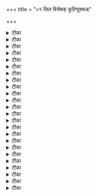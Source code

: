 +++
title = "०१ सिल विसेषक् कुऱिप्पुक्कळ्"

+++

<details><summary>टीका</summary>

श्री
आऴ्वार् तिरुवडिगळे सरणम्
सीरार् तूप्पुल् तिरुवेङ्गडमुडैयाऩ् तिरुवडिगळे सरणम्
श्रीमन् निगमान्द महादेसिगऩ् अरुळिच्चॆय्द
पदिऩाऩ्गावदु रहस्यम्
श्री परमदबङ्गम्
सिल विसेषक् कुऱिप्पुक्कळ्

[श्री तेसिगऩुडैय तिरुववदार वैलक्षण्यम्-  
इन्द श्री सूक्ति अरुळिच्चॆय्यप्पट्ट कालम्-अरुळिच् चॆय्यप्पट्ट तलम्-क्रन्द विषय सङ्ग्रहम्-  
इप्पदिप्पिऩ् सिल विसेष अंसङ्गळ्-प्रदिबादिक्कप्पट्टिरुक्किऱ सिल अा्त्त विसेषङ्गळ्-उदाहरिक्कप्पट्टिरुक्किऱ पूा्वासार्या्कळुम् श्रीसूक्तिगळुम्-स्वामियिऩ् श्री सूक्तिगळ् -इदिहास पुराणादिगळ् -नाम निर्त्तेसम् सॆय्यप्पट्टिरुक्कुम् व्यक्तिगळ्]

श्रीदेसिगऩुडैय तिरुववदार वैलक्षण्यम्।
अऩ्ऱु इव्वुलगिऩैयाक्कि, अरुम्बॊरुळ् नूल् विरित्तु, निऩ्ऱु तण् नीळ् पुगऴ् वेङ्गडमामलै मेवि निऩ्ऱरुळुम् ऎम्बॆरुमाऩ् ताऩे पिऩ्ऩुम् वॆऩ्ऱिबुगऴत् तिरुवेङ्गड नादऩ् ऎऩ्ऩुम् कुरुवाय् निऩ्ऱु निगऴन्दु मण् मेल् निऩ्ऱ नोय्गळ् तविर्प्पदऱ्काग, अदावदु तारणियिल् वाऴ्वार्गळ् वाऩेऱप् पोमळवुम् वाऴ्वैप् पॆऱुवदऱ्काग, पार् ऒऩ्ऱच् चॊऩ्ऩ पऴमॊऴिगळ् ११६ ऎऩ्ऱु कणक्किडप् पट्टिरुक्किऩ्ऱऩ। अवऱ्ऱै स्तोत्तिरङ्गळ्, रहस्यङ्गळ् प्रबन्दङ्गळ्, श्रीविसिष्टात्वैद प्रगरण क्रन्दङ्गळ्, उबय वेदान्द क्रन्दङ्गळ्। काव्य नाडगादिगळ्, अऩुष्टाऩ क्रन्दङ्गळ्, इदर क्रन्दङ्गळ् ऎऩ ऎट्टु वगुप्पुगळागप् पिरिप्पार्गळ् पॆरियोर्।

इन्द श्री सूक्ति अरुळिच् चॆय्यप्पट्ट कालम्
अवऱ्ऱिल् इदु रहस्य क्रन्द वगुप्पैच् चो्न्ददु। स्वामियिऩ् श्री सूक्तिगळिऩ् निर्माण काल क्रमत्तिल् इदु ८-वदागवुम्,
</details>

<details><summary>टीका</summary>

तिरुवयिन्दैयिल्अरुळिच्चॆय्दवऱ्ऱिल् ११-वदागवुम्, रहस्यङ्गळ् वगुप्पिल १४-वदागवुम् इरुक्कुम्। रहस्यङ्गळ् अम्रुदरञ्जऩि रहस्यङ्गळ् ऎऩ्ऱुम्, अम्रुदास्वादिनी रहस्यङ्गळ् ऎऩ्ऱुम, तऩि रहस्यङ्गळ् ऎऩ्ऱुम् मूऩ्ऱु पिरिवुगळागप् पिरिक्कप्पट्टिरुक्कुम्। अदिल् तऩि रहस्य वगुप्पिल् इदु इरण्डावदायिरुक्कुम्।
वैबवप्रगासिगै मुदलिय क्रन्दङ्गळिल् इदु तिरुवयिन्दिरबुरत्तिल् स्वामि श्री हयक्रीवऩ् अरुळ् पॆऱ्ऱ पिऱगु, अडियवा्क्कु मॆय्यऩुडैय
“मुन्दै मऱै मॊय्य वऴि मॊऴि नी ऎऩ्ऱु 
मुगुन्दऩअरुळ् तन्द पयऩ् पॆऱ्ऱेऩ् याऩे"
ऎऩ्ऩप्पट्ट नियमऩम् पॆऱ्ऱु, अरुळिच्चॆय्यप्पट्ट श्री तेवनायग पञ्जासत् मुदलियवऱ्ऱुडऩ् इदुवुम् अरुळिच् चॆय्यप्पट्टदु ऎऩ्ऱु
कूऱप्पट्टिरुक्किऱदु, इदिल्
पदिऩोरावदु अदिगारत्तिल्
“‘वेदान्द सॗत्तिरङ्गळ् आमूल सूडम् इवा्कळुक्कु विरुत्तङ्गळ् ऎऩ्ऩुम् इडमुम् सद तूषणि पल पगुदिगळिले सॊऩ्ऩोम्"
ऎऩ्ऱु स्वामि तामे अरुळिच् चॆय्दिरुप्पदिऩाल् इदु श्रीसददूषणिक्कुप् पिऱ्पट्टे अरुळिच् चॆय्यप्पट्टदागुम्, मुदल् आव्रुत्ति अयिन्दैक्कु ऎऴुन्दरुळिऩ पॊऴुदु तम् आसार्यराल् उबदेसिक्कप्पट्ट करुड मन्दिरत्तै आव्रुत्ति सॆय्दु अवरै प्रत्यक्षीगरिक्क अवर् उबदेसित्त हयक्रीव मन्दिरत्तैयुम् अङ्गेये आव्रुत्ति सॆय्दु, पऩ्ऩुगलै नाल् वेदप् पॊरुळै ऎल्लाम् अरुळिय परमऩुडैय लालाम्रुद पाऩत्तिऩाल् सगल वित्या मूा्त्तिगळुम् इवरुक्कु मुऩ् तोऩ्ऱ, अवऱ्ऱिल् वेदान्द वित्यैयै मट्टुम् तम्मुडऩ् इरुक्कुम्बडिक्कुम्, मऱ्ऱ वित्यैगळैत् ताम् निऩैक्कुम्बोदु तोऩ्ऱुम्बडिक्कु प्रार्त्तित्तुविट्टु, अङ्गु कॊञ्ज कालम् तङ्गियिरुन्दु, तिरुददण्गाविऱ्कुस सॆल्ल उत्तेसित्तबॊऴुदु, अडियवा्कगुमॆय्यऩ् स्वप्ऩत्तिल् तोऩ्ऱित् तम् विषयमाय स्तुदि मुदलियवैगळैच् चॆय्युम्बडि नियमिक्क, अन्द नियमऩत्तैत् तलैक्कट्ट, अडियवा्क्कु मॆय्यऩ् विषयमाऩ श्री तेव नायग पञ्जासत् मुदलिय सिल क्रन्दङ्गळै
अरुळिच् चॆय्दार्। पिऱगु तिरुत्तण्गा सॆऩ्ऱु अङ्गु सिल कालम् वासम्बण्णि, स्तोत्तिरादिगळै अरुळिच्चॆय्दु, सम्ब्रदाय
</details>

<details><summary>टीका</summary>

प्रवसऩम् सॆय्दु, उत्तर तिव्य तेसयात्तिरैबण्णि, मीण्डुम् तिरुम्बि वन्दु, अङ्गु तेवादिराजऩुडैय अरुळिऩाल् ऒरु कुमारा् अवदरिक्क, अवरुक्कु वरदासारियार् ऎऩत् तिरुनामम् साऱ्ऱि, अङ्गु ऎऴुन्दरुळियिरुन्दार्। अप्पॊऴुदु तिरुवरङ्गत्तिल् प्रदिवादिगळाल् एऱ्पट्ट कष्टत्तै निव्रुत्ति सॆय्वदऱ्काग अङ्गु ऎऴुन्दरुळुम्बडि नियमऩम् पॆऱ्ऱु, अङ्गु सॆऩ्ऱु, ऎम्बॆरुमाऩैत् तॊऴुदु, सिल स्तोत्तिरङ्गळै अरुळिच् चॆय्दु, प्रदिवादिगळै निरसऩम् सॆय्दु, ऎम्बॆरुमाऩालुम् पिराट्टियिऩालुम् मुऱैये वेदान्दासारियार् ऎऩ्ऱुम्, सा्वदन्द्र स्वदन्द्रा् ऎऩ्ऱुम् अनिदर सादारणमाऩ पिरुदुगळैप् पॆऱ्ऱु, अङ्गिरुन्दु इरण्डावदु आव्रुत्ति ऎऴुन्दरुळिऩार् अयिन्दैक्कु। अप्पॊऴुदुदाऩ् इदु अरुळिच् चॆय्यप्पट्टदागुम्। इदे न्यायत्तिऩाल्दाऩ् करुड तण्डग म्, करुड पञ्जासत्, श्री हयक्रीव स्तोत्तिरम्, अच्युद सदगम्, रगुवीरगत्यम् मुदलियवैगळुम् इन्द इरण्डावदु आव्रुत्तियिल् अरुळिच् चॆय्यप्पट्टवैगळागुम्। इदिल् नालावदु अदिगारत्तिल् तम्मै ‘कविगदगहरे" ऎऩ्ऱु निरूबित्तुक् कॊण्डिरुप्पदिऩाल् अन्दप् पिरुदु पॆऱ्ऱ पिऱगे इदु अरुळिच् चॆय्यप्पट्टिरुक्क वेण्डुम्।
इदु श्री न्यायबरिसुत्तिक्कुप् पिऱ्पट्टदु ऎऩ्बदु अदिल् स्वामि सिल सूत्तिरङ्गळैच् चॆय्दु काट्टि, इवै सूत्तिरङ्गळागादा ऎऩ्ऩ ऎऩ्ऱु अरुळिच् चॆय्दिरुप्पदै इदिल् पदिऩाऱाम् अदिगारत्तिल्
 “कोदम नूल्गळैक् कुऱ्ऱमिलावगै कूट्टलुमाम्
कोदु कऴित्तॊरु कूऱ्ऱिल् कुणङ्गळैक् कॊळ्ळवुमाम्
 यादु मिगऴ्न्दु ऒरु नीदियै यामे वगुक्कवुमाम्
 वेदिया् नऩ्ऩयवित्तरमॆऩ्बदु, मॆय्युळदे" 
ऎऩ्ऱुम्, 
‘आऩ पिऩ्बु न्याय सास्त्रङ्गळिल् कुसगासावलम्बेन कमऩिगैयादल्, विरुत्तांसबरित्यागमादल्, अनुगूल क्रन्दान्दरगरणमादल् पण्णि सदुर्दस वित्यास्त्ताऩ सम्बत्ति कॊळ्ळवुम्’
ऎऩ्ऱुम् सूसिप्पित्तिरुक्किऱबडियिऩाल् इदु अदऱ्कुप् पिऱ्पट्टदे यागुम्।
इप्पडिये समुदाय तोष निरूबणादिगारत्तिलुम् ‘अव्वदिगरणत्तिल् सप्तार्त्तमुम् तात्पर्यार्त्तमुम् सेच्व मीमांसैयिले विसदमागच्
</details>

<details><summary>टीका</summary>

सॊऩ्ऩोम्’ ऎऩ्ऱु अरुळिच् चॆय्दिरुप्पदिऩाल् इदु अदऱ्कुप् पिऱ्पट्टदु ऎऩ्बदु सित्तिक्किऱदु।

अरुळिच् चॆय्यप्पट्ट तलम्

इन्द क्रन्दत्तिऩ आरम्बत्तिल् स्वामि तामे
"अहीनत्रनगरे'
ऎऩ्ऱुम्, इन्द क्रन्दत्तिऩ्इऱुदियिल्
'पॊऩ् अयिन्दै नगरिल् मुऩ्ऩाळ् पुणराद परमदप्पोर् पूरित्तोमे’
ऎऩ्ऱुम् अनुसन्दित्तिरुक्किऱबडियिऩाल् इदु तिरुवहीन्दिरबुरत्तिल् अरुळिच् चॆय्यप्पट्टदु ऎऩ्बदु सित्तिक्किऱदु। इप्पडियिरुक्क इऱुदियिल्,
‘वडगॊङ्गिल् वाणियाऱ्ऱिऩ् वण्णिगै नऩ्ऩडङ्गण्डु’
ऎऩ्गिऱ इडत्तिल् कॊङ्गु ऎऩ्बदै कॊङ्गु तेसम् ऎऩ्ऱुम्, वाणियाऱ्ऱिल् ऎऩ्ऱदै पवाऩियाऱु ऎऩ्ऱुम्, इन्द क्रन्दम् अयिन्दैयिल् आरम्बिक्कप्पट्टालुम् सत्यमङ्गलत्तिल् मुडिक्कप्पट्टदु ऎऩ्ऱु सिला् सॊल्ल मुऩ् वन्दिरुक्किऱार्गळ्। "वडक्कु” ऎऩ्बदु कुऱुगि वडगु ऎऩ्ऱु निऱ्किऱदु, "वडगॊङ्गिल्वाणियाऱ्ऱिल्’ ऎऩ्बदऱ्कु प्रासीऩ व्याक्याऩत्तिल्, वडक्कुत् तिक्किल् प्रवहिक्किऱ करुड कदियिल् ऎऩ्ऱु कूऱप्पट्टिरुक्कुम् अा्त्तम् इत्ताल् अबल पिक्कप्पट्टदागुम्। इप्पडि ऒरु क्रन्दत्तै इरण्डु इडङ्गळिल् सादित्तार् ऎऩ्ऱु वेऱो् इडम् एऱ्पडविल्लै। सॆऩ्ऩै यूनिवा्सिडियाराल् प्रसुरम् सॆय्यप्पट्ट तमिऴ् अगरादियिल् वाऩि-पवाऩि ऎऩ्बदऱ्कु ऒरु उदाहरणम् कॊडुत्तु, इप्पाट्टैयुम् मेल् कोळाग ऎडुत्तुक्काट्टि इरुक्किऱार्गळ्। इङ्गु मेल् ‘पॊऩ्ऩयिन्दैयिल्’ ऎऩ्ऱु स्पष्टमागक् कूऱप्पट्टिरुप्पदिऩाल् पवाऩि आऱु ऎऩ्ऩ मुडियादु। इन्द क्षेत्तिरत्तिल् प्रवहिक्कुम् करुड नदि अन्द तिव्य तेसत्तिऱ्कुक् कॊञ्जम् तूरम् वरैयिल् किऴक्कु मुगमाय् ओडि वन्दु, इङ्गु तिरुम्बिवडक्कु मुगमाय् प्रवहित्तु तिव्य तेसत्तिऩ् ऎल्लै ताण्डिऩदुम् मऱुबडियुम् किऴक्कु मुगमाय् प्रवहिक्किऱदु, उत्तरवाहिनि नदिगळुक्कु ऒरु महिमै उण्डागैयिऩाल् अन्द विसेषत्तै इप्पडिक् कूऱियबडियायिरुक्कुम् ‘वडक्कुप् पक्कम् ओङ्गि प्रवहिक्कुम् आऱ्ऱिल्’ ऎऩ्ऱे अा्त्तम् कूऱ वेण्डुम् अल्लदु वाऩ्
</details>

<details><summary>टीका</summary>

ऎऩ्ऱाल् आगासम्। अदिल् सञ्जरिप्पवा्कळ् वाऩि ऎऩ्ऱु कूऱप्पडुबवा्कळ्, अवा्कळिल् प्रदाऩराऩवा् करुडऩ्, आगैयिऩाल् वाऩि ऎऩ्ऱदु करुड नदियैये कूऱुमेयऩ्ऱि पवाऩि आऱ्ऱुक्कु इङ्गु प्रसदावमे इल्लै। अऩ्ऱिक्के वडक्कुप् पक्कमाय् प्रवहिक्किऱ अदावदु वाहिऩि ऎऩ्बदु वाऩि ऎऩ्ऱु सुरुक्किक् कूऱप्पट्टदु ऎऩ्ऱुम् कूऱलाम्। आग इदु अरुळिच् चॆय्यप्पट्ट इडम्, अयिन्दैयेयागुम्।

क्रन्द विषय सङ्गरहम्

 इदु २४ अदिगारङ्गळ् कॊण्डदु
मुदल् नालु अदिगारङ्गळिल् नम् श्री विसिष्टात्वैद
सित्तान्दप्पडि तत्तव निरूबणमुम्, ऒरु अदिगारत्तिल् मेले ताम् निरागरिक्कप् पोगिऱ मदङ्गळिल् उळ्ळ समुदाय तोषङ्गळिऩ् निरूबणमुम्, १५ अदिगारङ्गळिल् मुऱैये लोगायदिग, मात्यमिग, योगासार, सॆळत्तिरान्दिग, वैबाषिग, परच्चऩ्ऩ पॆळत्त, जैन, पास्करीय, यादवप्रगासीय, वैयागरण, वैसेषिग, नैयायिग, कॆळमारिल, प्रबागर, काबिल, हैरण्यगर्प्प, पासुबद रूबमाऩ परित्रुच्यमाऩ पाह्य मदङ्गळिऩ् युक्तिगळै मुदलिल् अवा्कळ् सॊल्लुम्बडि पूा्वबक्षत्तै निरूबित्तु, मेले अवै निरागरणम् सॆय्यप्पट्टिरुक्किऩ्ऱऩ। पगवत् सास्तिरमागिय पाञ्जरात्तिर विषयमागच् चॊल्लप्पडुम् सङ्गैगळै मुदलिल् निरूबित्तु, मेले अदऱ्कुप् परिहारम् कूऱप्पट्टिरुक्किऱदु, मेले इरण्डु अदिगारङ्गळिल् परमदङ्गळिल् कूऱप्पट्टिरुक्कुम् उबायम्, पलऩ् इवऱ्ऱिऩ् तूषणमुम्, कडैसि अदिगारत्तिल् निगमऩमुम् सॆय्यप् पट्टिरुक्किऱदु।
इदिल् नाऩ्गावदु अदिगारमागिय परदत्तवादिगारत्तिऩ् इऱुदियिल् ऒरु पिरिवु ऎऩ्ऱु कुऱिप्पिडुवदऱ्काग ऒरु सुलोगम् अरुळिच् चॆय्यप्पट्टिरुक्किऱदु। इप्पडिये इरुबत्तिनालावदु अदिगारत्तिऩ् इऱुदियिलुम् क्रन्दत्तिऩ् पॆरुमैयैक् काट्टुम् सिल च्लोगङ्गळ् अरुळिच् चॆय्यप्पट्टिरुक्किऩ्ऱऩ। इदऱ्कु मुऩ्बुळ्ळ अदिगार सङ्गरहप् पाट्टुक्कुप् पिऩ्बु मूऩ्ऱु पाट्टुक्कळुम्, आरम्बत्तिल्
</details>

<details><summary>टीका</summary>

पोले इऱुदियिलुम् श्रीसुदर्सनाऴ्वार् विषयमाग ऒरु पाट्टुम् अरुळिच् चॆय्यप्पट्टिरुक्किऱदु।
इप्पदिप्पिऩ् सिल विसेष अंसङ्गळ्
इदु तमिऴिलुम् तॆलुङ्गिलुम् सिल पदिप्पुक्कळाग वॆळियिडप्पट्टिरुक्किऱदु। आऩाल् अवैगळ् नऩ्ऱागप् पदिप्पिक्कप्पडविल्लै। पडिप्पवा्कळ् मिगवुम् कष्टप्पट्टे पडिक्क वेण्डुम्। पडिप्पवा्कळिऩ् सॆळगा्यत्तिऱ्काग इदिल् विषयङ्गळै पारा पाराक्कळागप् पिरित्तु अदिल् प्रदिबादिक्कप् पट्टिरुक्कुम् अंसम् तलैप्पिल् ऎडुत्तुक् काट्टप् पट्टिरुक्किऱदु,
प्रमाण च्लोगङ्गळुक्कु अगरादि सो्क्कप्पट्टिरुक्किऱदु।
इदिल् उदाहरिक्कप्पट्टिरुक्कुम् प्रमाण सुलोगङ्गळुक्कु सात्यमाऩवरैयिल् आगरम् कुऱिप्पिडप्पट्टिरुक्किऱदु। अन्द सुलोगङ्गळुक्कु पॊऴिप्पुरैयुम् ऎऴुदप्पट्टिरुक्किऱदु।
तिरुवयिन्दिबुरम् सेट्लूर् वित्वाऩ् पगवत् विषयम् पण्डिद पूषणम् तेसिग तर्सन विजयत्वज महा महोबात्याय श्री उबवे नरसिम्हाच्चार्यर् स्वामियिऩाल् व्याक्याऩत्तुडऩ् ऒरु पागम् क्रन्दाक्षरत्तिल् वॆळियिडप्पट्टिरुक्किऱदु। मेल् पागत्तिऱ्कु व्याक्याऩम् मात्रुगैयाग इरुक्किऱदु। पॆरुमाळ् कोयिल् श्री उब वे ऐया किरुष्ण तादासार्या् विस्तारमाग ऒरु व्याक्याऩम् सादित्तिरुक्किऱा्। अदु अच्चिडप्पडविल्लै, अन्द मात्रुगै सॆऩ्ऩै अट्वगेट् श्री उब टि रामस्वामि ऐयङ्गारिडम् इरुन्दु पॆऱ्ऱु अत्तुडऩ् मात्रुगासोदऩादिगळ् सॆय्यप् पट्टु इदु अच्चिडप्पडुगिऱदु। अदिगारम् तोऱुम् इरुक्कुम् आत्यन्दप् पाट्टुक्कळुक्कुम्, स्वामि अरुळिच् चॆय्दिरुक्कुम् सुलोगङ्गळुक्कुम् अा्त्तम् अच्चिडप्पट्टिरुक्किऱदु।
इदिल् परदत्त्वादि निरूबणङ्गळ् सङ्गरहमाय् इरुन्दबोदिलुम् अा्त्तम् काम्बीा्यमुळ्ळदायिरुक्कुम्। स्वामि तम्मुडैय अवदारत्तिऱ्कुप् परम प्रयोजऩमागक् करुदिय श्रीमत् रहस्यत्रय सारम् इदऱ्कु विवरणमेयायिरुक्कुम्।
ऒव्वॊरु अदिगारत्तिलुम् पूा्वबक्षि सॊल्लुम् प्रगारङ्गळै ऎडुत्तुक्काट्टि, अवऱ्ऱैये मेल् ऎडुत्तुच् चुट्टिक् काट्टि, इदु उसिदमल्ल ऎऩ्ऱु परक्क निरूबिक्कप्पट्टिरुक्किऱदु, इदु
</details>

<details><summary>टीका</summary>

सङ्गरहमायिरुप्पदिऩालुम् पर मदस्ता्कळ् सॊल्लुम् कक्षिगळ् अऩुवदिक्कप्पडु किऱबडियिऩालुम् इदिऩ् अा्त्त विसेषङ्गळै अऱिवदु कॊञ्जम् च्रममायिरुक्कुम्। आगैयिऩाल्दाऩ् मेले इदिल् प्रदिबादिक्कप्पट्टिरुक्कुम् अर्त्त विसेषङ्गळ् सङ्गरहमाग ऎडुत्तुक् काट्टप्पडुगिऩ्ऱऩ। च्रुदिगळिल् पगवाऩैप् पोलवे आसार्यऩै उबासिक्क वेण्डुम् ऎऩप्पट्ट अा्त्त विसेषत्तै

“अत्रबरत्रसाबि नित्यम् यदीय सरणॆळ सरणम् मदीयम्" ऎऩ्ऱु उबय विबूदियिलुम (आऴ्वारुडैय) आसार्यऩुडैय तिरुवडिये नमक्कु उत्तेच्यम् ऎऩ्ऱु पॆरिय मुदलियार् उत्कोषित्तार्। अत्तैये स्वामियुम् श्रीन्यास विंसदियिल्
“तेववत् स्यादु पास्य "
ऎऩ्ऱु सङ्गरहित्तरुळिऩार्
अन्द आसार्य सप्तत्तिऱ्कु स्वामियिऩ् अवदारत्तिऱ्कु मुऩ्बु प्रदाऩ प्रदिबात्यराय इरुन्दवा् नम्माऴ्वार्। आगैयिऩाल् अवरैक् कुलबदि ऎऩ्ऱु व्यवहरित्तुक् कॊण्डाडिऩार् श्री सम्ब्रदाय परिसुत्तियिल्
"इन्दक् कलियुग आरम्बत्तिले प्रह्मनन्द्यादिगळुक्कुप् पिऩ्बु नम्माऴ्वार् प्रवा्त्तगराऩार्" ऎऩ्ऱुम्, श्री स्तोत्तिर पाष्यत्तिल्
"सर्वोबनिषत् सारोबदेष्टारम्" ऎऩ्ऱुम् अरुळिच्चॆय्यप्पट्टिरुप्पदे इङ्गु
"कुरुगैयिल् वन्दु कॊऴुबडक्किय 
कुलबदि तन्द कुऱिप्पिल् वैत्तऩा्" ऎऩ्ऱुम्
 ‘कुलम् तिगऴुम् कुरुक्कळ् अडि सूडि मऩ्ऩुम्
कुऱ्ऱेवल् अडियवा् तम् कुऴाङ्गळ् कूडि'
ऎऩ्ऱुम् अरुळिच् चॆय्यप्पट्टिरुक्किऱदु। इत्तैये श्रीमत् रहस्य त्रयसारत्तिल्
*नाऱु तुऴाय् मुडिनादऩै नण्णि अडिमैयिल् नम्
 कूऱुगवा्न्द कुरुक्कळ् कुऴाङ्गळ् कुरैगऴऱ् कीऴ् 
माऱुदलिऩ्ऱि मगिऴ्न्दॆऴुम् पोगत्तु मऩ्ऩुवमे'
ऎऩ्ऱु सादित्तरुळिऩार्।
सर्वेच्वरऩ् पॆरुमै वासामगोसरम्,
</details>

<details><summary>टीका</summary>

सा्वेच्वरऩ् पक्कलिले सा्वार्त्त क्रहणम् पण्णियवा् ऎऩ्गिऱ एऱ्ऱम् पॆऱ्ऱ कलियऩुम्
"नाऩ् मऱैगळ् तेडिक् काणमाट्टाच् चॆल्वऩ्" ऎऩ्ऱु अरुळिच् चॆय्दार्। इत्तै इदिल् इरुबत्तिनालावदु निगमनादिगारत्तिल् ५३म् पाट्टिल्
"ऐवा्क्कऩ्ऱोर् तूदुवऩाय् ऒरु कोडि मऱैगळ् ऎल्लाम् तॊडा्न्दोडत् तऩियोडि’
ऎऩ्ऱु ऎम्बॆरुमाऩुडैय पॆरुमैयै वा्णिक्क वेदङ्गळालुम् मुडियादु, अवैगळ् अवऩुक्कुप् पिऩ्ऩाल् तेडिक् कॊण्डिरुक्कुम् ऎऩ्ऩुम् अा्त्तत्तै निरूबित्तरुळिऩार्,
* निगमान्दै रदुनाऽपि म्रुक्यमाणम्’
ऎऩ्गिऱ श्री कोबाल विंसदि च्लोगम् इङ्गु निऩैवूट्टप्पडुगिऱदु।
सा्वेच्वरऩुडैय कडाक्षत्तिऩालेये अवऩै अऩुबविक्कप् पॆऱ्ऱ आऴ्वारुम्
*उया्वऱ उया् नलम्" ऎऩ्ऱार्। अदावदु तऩ्ऩुडैय पलत्तिऩाल् पगवाऩैयडैय तिरुक्कल्याण कुणङ्गळै वा्णिक्किऱेऩ् ऎऩ्ऱु कम्बीरमाय् प्रदिज्ञै सॆय्दु विट्टु ऒरु कुणत्तैये वा्णिक्क मुडियामल् तिरुम्बिऩाऩ् वेदबुरुषऩ्। आऴ्वारो उम्मुडैय कुणङ्गळ् वा्णिक्क मुडियादवै ऎऩ्ऱु तत्त्वार्त्तत्तैक् कूऱिऩार्।
(३) तिरुवाऴियाऴ्वारुडैय इरण्डु रूबङ्गळ्
सुदा्सनाऴ्वार् ऎट्टु आयुदङ्गळैत् ताङ्गि सेवै सादिक्कुम् प्रगारम् मुदल् पाट्टिलुम्, पदिऩाऱु आयुदङ्गळैत् ताङ्गि सेवै सादिक्कुम् प्रगारम् इऱुदि अदिगारत्तिलुम् अरुळिच् चॆय्यप् पट्टिरुक्किऱदु।
(४) जीवऩ् पगवाऩै विड वेऱुबट्टवऩ्
मुक्तऩ् ईसवरऩोडॊऩ्ऱागिऱाऩ् ऎऩ्ऱदु मऱ्ऱवा्कळ् सॊल्लुगिऱबडि ऐक्कियमागि विडुगिऱाऩ् ऎऩ्ऱदल्ल, नदिगळ् समुत्तिरत्तिल् कलक्किऱाप्पोले इरुक्कुम् अदावदु,
‘पूा्व जलत्तुक्कुम् प्रविष्ट जलत्तुक्कुम्, स्वरूबैगयमिल्लै’ सम्च्लेष विच्लेषमे उळ्ळदु ऎऩ्ऩुमिडम् नीरक्षीरादि सम्योगत्तिले कण्डु कॊळ्वदु। इदु परिमाणुदिक्यत्तालुम् अऱियलाम्। 'इरुम्बुण्ड नीरदु पोल’ ऎऩ्ऱ त्रुष्टान्दत्तालुम् ऐक्यम्
</details>

<details><summary>टीका</summary>

सङ्गिक्क वॊण्णादु। इरुम्बिल् सुवरिऩ् नीर् अदऱ्कु आप्यायमाय्क् कॊण्डु सूक्ष्ममाय्क् किडक्कुमळवे उळ्ळदु ऎऩ्ऱु निरूबिक्कप्पट्टिरुक्किऱदु। अदावदु जीवात्मा ऎऩ्बदु ईसुवरऩैविड वेऱुबट्ट तत्त्वम् ऎऩ्ऱबडि,

इप्पडिये इदिल् पल विसेषार्त्तङ्गळ् निरूबिक्कप्पट्टिरुक्किऩ्ऱऩ। अवऱ्ऱैत् तऩियाग निरूबिप्पदै विड ऒव्वोर् अदिगार विषयमाऩ सङ्गरहत्तै निरूबित्तुविट्टु, अदऩ् कीऴ् इन्द अंसङ्गळै निरूबिप्पदु उसिदमॆऩ्ऱु सिला् अबिप्रायप्पडुगिऱबडियिऩाल् अदै अऩुसरित्तु मेले कुऱिप्पिडप्पडुगिऱदु।

मुदलावदु प्रस्तावऩादिगारम्

इदिल् इष्ट तेवदा नमस्कारमुम् (इदु अरुळिच्चॆय्यप्पट्ट स्तलमाऩ तिरुवयिन्दिर पुरत्तिल् अा्च्चा रूबत्तिल् सेवै सादित्तरुळुम् ऎम्बॆरुमाऩ् विषयमाऩ मङ्गळ च्लोगमुम्), स्वबक्ष स्ताबऩमुम् परबक्ष प्रदिक्षेबमुम् सास्त्रीयम् ऎऩ्बदुम्। नल्ल ज्ञाऩम् आसार्यऩुडैय उबदेसत्ताल् सम्बादिक्कप्पडवेण्डुम्, अदुवुम् सत्सम्ब्रदाय मूलमाय् इरुक्कवेण्डुम् ऎऩ्ऱुम् अरुळिच्चॆय्यप् पट्टिरुक्किऱदु। ऒरु पाट्टिल् ऎट्टु आयुदङ्गळैत् तरित्तुक् कॊण्डिरुक्कुम् सक्करत्ताऴ्वाऩ् विषयमाऩ मङ्गळमुम् ऒरु पाट्टिल् आसार्या्कळ् इव्वा्त्तङ्गळै उबदेसित्तार्गळ् ऎऩ्ऱुम् अवा्कळिल् नम्माऴ्वार् सॆय्दरुळिय उबगार विसेषमुम् निरूबिक्कप् पट्टिरुक्किऩ्ऱऩ।
इदिल् अदिगारम् तोऱुम् अदऩ् सङ्ग्रहमाग मुदलिल् ऒरु पाट्टुम् इऱुदियिल् ऒरु पाट्टुम् अरुळिच् चॆय्यप्पट्टिरुक्किऱदु।
इदिल्- परबक्ष निरसऩम् सॆय्यप्पडुवदु उसिदमा? एऩ् पर मदङ्गळै नाम् कण्डऩम् सॆय्यवेण्डुम्? ऎऩ्ऱु सिलरुक्कु सन्देहम् उण्डागक्कूडुम्। नम्मुडैय मदत्तै स्ताबित्तु अदऩ् कॊळ्गैगळै ऎल्लोरुम् पिऩ्बऱ्ऱ वेण्डुम् ऎऩ्बदऱ्काग अवा्कळ् (पर मदस्ता्कळ्) सॊल्लुमदु वेदम् प्रमाणम् अऩ्ऱु ऎऩ्ऱिवै
</details>

<details><summary>टीका</summary>

मुदलिय तोषङ्गळुडऩ् कूडियबडियिऩाल् अवऱ्ऱाल् कलङ्गामल् इरुप्पदऱ्काग अवऱ्ऱै निरसिक्कवेण्डियदु अवसियमायिऱ्ऱु।
इदु स्वामिदेसिगऩ् तामागप् पुदिदाग इदैच् चॆय्यविल्लै। अनादियाऩ वेदम् तॊट्टु इप्पडिप्पट्ट निरसऩम् सॆय्यप्पट्टु वरुगिऱदु। मुदलिल् वेदत्तिल् विरोसऩऩुक्कु उबदेसम् सॆय्यप्पट्टदै " इदु असुरर्गळिऩ् उबनिषत्तु ' ऎऩ्ऱु कूऱप्पट्टिरुक्किऱदु। 

तामिरबाणि नदिक्करैयिल् अवदरित्त श्री सडगोबऩ् प्रत्यक्षीगरित्तु वॆळियिट्टरुळिय श्रीत्रमिडोबनिषत्तिल् इन्द निरसऩम् सॆय्यप्पट्टिरुक्किऱदु। अदिल् मुदल् पाट्टिलेये
* उया्वऱ उया्नलम्उडैयवऩ् यवऩ् अवऩ्
मया्वऱ मदिनलम् अरुळिऩऩ् यवऩ् अवऩ्
अया्वऱु अमरा्कळ् अदिबदि यवऩ् अवऩ्
 तुयरऱु सुडरडि तॊऴुदॆऴु ऎऩ् मऩऩे "
ऎऩ्ऱु अऩुसन्दित्तिरुप्पदिऩाल् प्रह्मम् कुणङ्गळ् ऒऩ्ऱुमिल्लाददु, रूबमिल्लाददु, प्रह्मत्तै तविर वेऱु ऒऩ्ऱुमिल्लै, इत्यादियागच् चॊल्लुम् मदस्ता्कळै पगवाऩ् ऎल्लैयिल्लादवाऱु इऩ्ऩुम् उया्न्दु कॊण्डेयिरुक्कुम् अनन्द कल्याण कुणङ्गळै उडैयव ऩॆऩ्ऱुम्, अवऩ् संसार कन्दम् ऒरुनाळुम् इल्लाद नित्य संसारिगळुक्कु यजमाऩऩ् ऎऩ्ऱुम्, इऩ्ऱुम् संसारत्तिल् इरुक्कुम् जऩङ्गळुक्कु ज्ञाऩम् मुदलियवैगळैक् कॊडुत्तु अरुळ् सॆय्गिऱाऩॆऩ्ऱुम् अवऩ् तिरुवडिगळै आच्रयित्तु नाम् उज्जिविक्क वेण्डुम् ऎऩ्ऱुम् अरुळिच् चॆय्दार्। इङ्गु ‘तिरुवडि ऎऩ्ऱु सॊऩ्ऩबडियिऩाल् पगवाऩ् तिव्य मङ्गळ विक्रह विसिष्टऩाय् इरुक्किऱाऩ् ऎऩ कूऱप्पट्टदायिऱ्ऱु।
इप्पडिये मेले पल पाट्टुगगळिल् प्रदिवादिगळै निरसित्तिरुक्किऱार् ऎऩ्बदु ऎम्बॆरुमाऩारुडैय कालक्षेब सङ्ग्रहमाऩदायुम् अवरुडैय ज्ञाऩ पुत्तिरराऩ तिरुक्कुरुगैप्पिराऩ् पिळ्ळाऩाल् ऎऴुदप्पट्टु ऎम्बॆरुमाऩाराल् अङ्गीगरिक्कप् पट्टदायुम् इरुक्कुम् तिरुवाऱायिरप् पडियिल् नऩ्गु विळक्कप्पट्टिरुक्किऱदु।
</details>

<details><summary>टीका</summary>

वेदङ्गळै वगुत्तु अदऩ् अा्त्तत्तै सूत्तिरङ्गळाग निरूबित्त व्यासरुम् इरण्डावदु (अबात्यत्वम्) ऎऩ्गिऱ अत्यायत्तिल् वेदत्तुक्कु पुऱम्बाऩ पर मदङ्गळैक् कण्डित्तिरुक्किऱार्। इन्द अंसम् इक्क्रन्दत्तिल् पल अदिगारङ्गळिल् इम्मदम् व्यासरिऩाल् इन्द सूत्तिरत्तिल् कण्डिक्कप्पट्टिरुक्किऱदु ऎऩ्ऱु ऎल्लोरुम् अऱिन्दुगॊळ्ळुमाऱु ऎडुत्तुक्काट्टप्पट्टिरुक्किऱदु।
इन्द विसिष्टात्वैद सित्तान्दत्तिऱ्कु इन्द कलियुगारम्बत्तिल् प्रवर्त्तगराऩ नम्माऴ्वाराल् योग तसैयिल् तोऩ्ऱि ऎल्ला उबनिषत्तुक्कळिऩ् सारांसत्तैयुम् ऎडुत्तुरैक्कप्पॆऱ्ऱ 

श्रीमन् नादमुऩिगळ् तम्मुडैय न्याय तत्व क्रन्दत्तिल् इन् निरसऩत्तैच् चॆय्दिरुक्किऱार्। अदऩुडैय मङ्गळ च्लोगत्तिल्
“‘यो वेत्ति युगबत् सर्वम् प्रत्यक्षेऩ सदा स्वद "
ऎऩ्ऱु अरुळिच्चॆय्दार्। प्रह्मम् ज्ञाऩत्तै उडैयदु अदु ऎल्ला वस्तुक्कळैयुम् ऒरे कालत्तिल् ताऩे ऎप्पॊऴुदुम् कण् कूडाग काण्गिऱदु ऎऩ्ऱु सॊऩ्ऩबडियिऩाल् प्रह्मम् ऒऩ्ऱुमे तत्त्वम् ऎऩ्ऱो प्रह्ममे किडैयादु ऎऩ्ऱो सॊल्लुम् इदर मदङ्गळै निरसित्तरुळिऩारायिऱ्ऱु।
पॆरिय मुदलियारुम् (श्री आळवन्दारुम्) तिव्यप्रबन्दाऩुसन्दाऩ परीवाहमाय् वॆळिवन्द तमदु स्तोत्तिरत्तिल् सन्दमिगु तमिऴ् मऱैयिल् सॆय्यप्पट्टिरुक्कुम् परमद कण्डऩत्तै आङ्गाङ्गे च्लोगङ्गळिल् ऎडुत्तुक् काट्टियुम् सित्तित्रयत्तिल् अवऱ्ऱै निरसित्तुम् सॆय्दिरुक्किऱार्। स्तोत्तिरत्तिल्
‘नारायण ! त्वयि न म्रुष्यदि वैदिग: क: "
ऎऩ्ऱु अरुळिच् चॆय्दिरुप्पदऩाल् वेदत्तै अङ्गीगरित्त ऒरुवरुम् नारायणऩुडैय परत्वत्तै आक्षेबिप्पदिल्लै ऎऩ्ऱदऩाल् अदै अङ्गीगरिक्कादवा्कळ् निरसिक्कप्पट्टार्गळ् ऎऩ्ऱदायिऱ्ऱु। ऎम्बॆरुमाऩार् प्रह्मसूत्तिर व्याक्याऩमागत् ताम् अरुळिच्चॆय्द श्रीबाष्यत्तिल् सूत्तिरगाररैप् पिऩ्बऱ्ऱिप् पर मदङ्गळै निरसित्तिरुक्किऱार्। इदु इरण्डावदु अत्यायत्तिल् विस्तारमागच् चॆय्यप्पट्टिरुक्किऱदु। आगैयाल् इवऱ्ऱै आदारमागक् कॊण्डु स्वामि तेसिगऩ् श्री परमद पङ्गत्तिल्
</details>

<details><summary>टीका</summary>

इऱङ्गिऩारायिऱऱु। अप्पडि इऱङ्गिऩ पॊऴुदु प्रदिवादिगळिऩ् कॊळ्गैगळै मुदलिल् निरूबित्तु प्रमाण उबबत्तिगळुडऩ् अवऱ्ऱै विस्तारमाग निरागरित्तिरुप्पदुम् अऱियत्तक्कदु। श्रीसङ्गल्ब सूर्योदयत्तिल् कुरुवाग निरूबिक्कप्पट्टिरुक्कुम् ऎम्बॆरुमाऩारुडैय नियमऩत्तै अङ्गु सिष्यराग निरूबिक्कप्पट्टिरुक्कुम् ताम् पॆऱ्ऱु परमदङ्गळै निरसिक्किऱोम् ऎऩ्ऱु अऩुसन्दित्तिरुक्किऱार्। अङ्गु प्रदिवादिगळ् ऎल्लोरुम् ऒऩ्ऱु सो्न्दु विवादिक्कप्पुगुन्दाल्, ऎऩ्ऩ विषयम् सॊल्लप्पट्टदु ऎऩ्बदै ऒरुवरुम् अऱिय मुडियादागैयिऩाल् ऒव्वॊरुवरुम् तऩित्तऩिये वन्दु तङ्गळ् मदत्तै निरूबिक्क वेण्डुम् ऎऩ्ऱुम् अदऱ्कु सिष्यऩ् पदिल् अळिक्कवेण्डुम् ऎऩ्ऱुम् अदऱ्कुमेल् अवा्कळाल् समादाऩम् कू ऱ मुडियामल्

इरुन्दाल् अवा्कळ् निरागरिक्कप्पट्टार्गळ् ऎऩ्ऱु निर्णयिक्कप् पडवेण्डुम् ऎऩ्गिऱ नियमम् ए ऱ् प टु त् त प् प ट्टदु। इन्द क्रमम् श्री परमद पङ्गत्तिल् स्वामि तम्मालेये वगुक्कप्पट्टदागुम्। श्री अदिगरण सारावळियिलुम् इरण्डावदु अत्याय सङ्ग्रगमाऩ सुलोगङ्गळिल् प्रदिवादि निरसऩमुम् सॆय्यप् पट्टिरुक्किऱदु। अवऱ्ऱिऱ्कॆल्लाम् मूलम् इन्द श्री परमद पङ्गमेयागुम्। इदऱ्कु निदा्सऩमाग योगप्रत्युक्ति अदिगरणत्तिऩ् सङ्गरहमाग श्रीअदिगरण सारावळियिल्
‘वेदान् पूर्वम् विदादा अलबद पगवद: सर्व वित्यानियुक्तो
 वागीशश्सैष तस्मात् तदुदिद विहदॆळ कम्बनम् वेद मूर्त्ऩ:॥
मैवम्, तस्याबि वेदा पह्रुदिमुग विबत् तर्सऩात् क्षेत्रिबावात्
प्रान्द्यादि: सम्बवेत् इदि अगदिग विषये पूर्ववत् निर्वहाम: ॥'
ऎऩ्ऱु अरुळिच् चॆय्दिरुप्पदु इदिल्
“ताविप् पुवऩङ्गळ् ताळिऩै सूट्टिय तन्दैयुन्दिप्
पूविऱ् पिऱक्किऩुम् पूदङ्गळॆल्लाम् पुणर्त्तिडिऩुम्
नाविऱ् पिरिविऩ्ऱि नामङ्गै वाऴिऩुम्, नाऩ्मऱैयिल्
 पावित्तदऩ्ऱि युरैप्पदु पाऱुम् पदा्त्तिरळे ’
ऎऩ्ऱु अरुळिच् चॆय्यप्पट्टदे संस्क्रुत्तदिल् अरुळिच् चॆय्यप्पट्टदागुम्। इप्पडिये मेलुम् पल च्लोगङ्गळुक्कुम् मूलमाय्
</details>

<details><summary>टीका</summary>

निऱ्कुम् इप् परमद पङ्गम्। इदु तविर स्वामि तेसिगऩ् श्री सेच्वर मीमांसै, श्रीसद तूषणि, वादित्रय कण्डऩम् मुदलिय क्रन्दङ्गळिल् परमद निरसऩम् सॆय्दिरुक्किऱार्। श्री पाष्यत्तिलुम् श्री परमद पङ्गत्तिलुम् श्रीसङ्गल्ब सूा्योदयत्तिलुम्, श्री अदिगरण सारावळियिलुम् सादित्तिरुक्कुम् अा्त्तङ्गळै विसेषित्तु निरूबित्तु ”स्वामि तेसिगऩुडैय परमद निरसग प्रक्रियै" ऎऩ्गिऱ ऒरु तऩिप्पुत्तगमाग वॆळियिडप्पडुगिऱदु। आग पर मदस्तर्गळिऩुडैय वाक्यङ्गळैक् केट्टु नाम् प्रमिक्कामल् इरुप्पदऱ्काग
पर मदत्तिलुळ्ळ तोषङ्गळै अऱिन्दु अवऱ्ऱैप् परित्यजिक्क वेण्डुम् ऎऩ्बदऱ्काग इदु मिगवुम् अवसियमागुम्।

इरण्डावदु जीव तत्तवादिगारम्

च्रुदियिल्, जीवऩै पोक्ता, ऎऩ्ऱु पिरित्तु निरूबित्तिरुप्पदैप् पिऩ्बऱ्ऱि जीवात्माविऩ् स्वरूबादिगळ् मुदलिल् निरूबिक्कप्पट्टिरुक्किऩ्ऱऩ। एग जीवबक्षम्, अदावदु ऒरे ऒरु आत्मादाऩ् उण्डु ऎऩ्गिऱ पक्षम् निरागरिक्कप्पट्टिरुक्किऱदु, अप्पडिये नित्य संसारिगळ् ऎऩ्ऱु सिला् इरुक्कक्कूडुमा ऎऩ्बदुम् विसारिक्कप्पट्टिरुक्किऱदु। इदिलुम् मेल् इरण्डु अदिगारङ्गळिलुम् निरूबिक्कप्पट्टिरुक्कुम् अा्त्तङ्गळै ऎल्लाम् श्री तत्त्वमुक्तागलाब सर्वार्त्त सित्तियिल् निरूबिक्कप्पट्ट अा्त्तङ्गळिऩ् सङ्ग्रहमायिरुक्कुम्। इत्तैये कॊञ्जम् लळिदमाऩ रीदियिल् श्रीमत्रहस्यत्रयसारत्तिल् अरुळिच्चॆय्दिरुक्किऱार्। अङ्गु अा्त्त निरूबणम् मट्टुमे। इङ्गु प्रदिवादि निरसऩमुम् सॆय्यप्पट्टिरुप्पदु विसेषम्।

मूऩ्ऱावदु असित् तत्त्वादिगारम्

इदिल् सात्त्विगादि पुराण विबागमुम्, सादारणमाऩ सिल्ब सास्तिरत्तिल् कूड सत्त्व रजस् तमोगुणत्तुक्कु अऩुगुणमाग विमाऩङ्गळ् कट्टप्पडुगिऩ्ऱऩ ऎऩ्ऱुम्, अन्दक् कुणत्तिऱ्कुत् तेवदै पगवाऩ्, प्रह्मा, रुत्तिरऩ् ऎऩ्ऱुम् कूऱप्पट्टिरुप्पदु
</details>

<details><summary>टीका</summary>

उदाहरिक्कप्पट्टिरुक्किऱदु, मायै ऎऩ्ऱाल् पॊय् ऎऩ्ऱु अा्त्तमिल्लै। आच्चा्यमाऩ सक्तियैयुडैयदु ऎऩ्ऱे अा्त्तम् ऎऩ्ऱु विवरिक्कप्पट्टिरुक्किऱदु। नीदि सास्तिरत्तिल् कूऱप्पट्ट साम, पेद, ताऩ, तण्ड, सन्दि, विक्रह, त्वैदीगरणङ्गळागिऱ एऴु विद उबायङ्गळिलुम् मायै इन्दिरजालम् ऎऩ्गिऱ पदङ्गळ् प्रयोगिक्कप्पट्टिरुप्पदिऩाल् मायै ऎऩ्बदऱ्कु पॊय् (इल्लादवै) ऎऩ्गिऱ अा्त्तम् पॊरुन्दादु ऎऩ्ऩप्पट्टिरुक्किऱदु। पञ्ज पूदङ्गळै निरूबिक्कुम् इडत्तिल् तिरुमऴिसैप् पिराऩुडैय
* पूनिलाय ऐन्दुमाय्”
ऎऩ्गिऱ पाट्टु मेऱ्कोळागक् काट्टप्पट्टिरुक्किऱदु, त्रिव्रुत् करणम् सॊऩ्ऩ इडम् पञ्जीगरणत्तिऱ्कुम् उबलक्षणम् ऎऩ्ऱु अरुळिच् चॆय्यप्पट्टिरुक्किऱदु।

कालत्तै निरूबित्तरुळुम् प्रगरणत्तिल् श्री न्याय तत्त्वत्तिल् 'ऒरु वस्तुवै आदारमागवुडैय व्याबारङ्गळिऩ् ऎण्णिक्कै कालम् ऎऩ्ऩप्पडुगिऱदु” ऎऩ्ऱा्त्तमुळ्ळ वाक्यत्तिऱ्कु कालम् इल्लै ऎऩ्ऱु कूऱुवदिल् तात्पा्यम् इल्लै ऎऩ्ऱुम्, अप्पडिये पाष्यत्तिल् जैनादिगरणत्तिल् (२-२।३१) उबबादिक्कप्पट्टिरुक्कुम् वाक्यङ्गळुक्कुम् कालाबलाबत्तिल् करुत्तु इल्लै ऎऩ्ऱुम् निरूबिक्कप्पट्टिरुक्किऱदु। आत्म सित्तिमङ्गळ सुलोगम् प्रमाणमागक् काट्टप्पट्टिरुक्किऱदु। इदिऩ् उबसम्हारप् पाट्टिल् नम् पूा्वासार्यागळ् 
श्री क्रुष्णऩुडैय अरुळैप् पॆऱ्ऱवा्कळाऩबडियिऩाल् अवा्कळुडैय उबदेस परम्बरैयिऩाल् पॆऱ्ऱ अा्त्तङ्गळे इङ्गु तम्माल् अरुळिच् चॆय्यप्पट्टवै ऎऩ्ऱु निरूबिक्कुम् प्रगरणत्तिल्
 ‘ओर् तेरिल् आरणम् पाडिय नम् तेवगि सीा् मगऩार्’
ऎऩ्ऱु अऩुसन्दित्तिरुप्पदिऩाल् कीदै ऒरु उबनिषत्ताग प्रमाण परम्बरैयिल् सो्न्दु निऱ्कुम् ऎऩ्गिऱ अंसम् निरूबिक्कप्पट्टदायिऱ्ऱु। इव्वंसम् इवा् तम्मालेये, ‘सिलैविसयऩ् तेरऩैय सिऱु वेदत्ते" ऎऩ्ऱु अरुळिच् चॆय्यप्पट्टिरुक्किऱदु।
</details>

<details><summary>टीका</summary>

नालावदु परदत्त्वादिगारम्

इदिल् मुदल् पाट्टिल्
* मालैप्पॆऱ वऴि काट्टिय तेसिगा् वासगमे
 ऒलैप्पुऱत्तिल् ऎऴुदुगिऩ्ऱोम् उळ् ऎऴुदुमिऩे'
ऎऩ्ऱु अरुळिच् चॆय्ददैये तम्मुडैय अवदारत्तिऱ्कुप् परम प्रयोजऩमागक् करुदिय श्रीमत्रहस्यत्रय सारत्तिऩ् इऱुदियिल्
* वॆळ्ळैप् परिमुगा् तेसिगराय् विरगाल् अडियोम्
 उळ्ळत् तॆऴुदियदु ऒलैयिलिट्टऩम्’
ऎऩ्ऱु अरुळिच् चॆय्दिरुक्किऱार्। निर्हेदुग क्रुबैयै निरूबिक्कुम् प्रगरणत्तिल् ऒरु कारणमिल्लामल् पगवाऩ् ऒरुवऩुडैय पाबङ्गळै मऩ्ऩिप्पदिल्लै, सिसुबालादिगळ् विषयत्तिलुम् पूा्व जऩ्म क्रुद सुक्रुद विसेषमिरुन्दबडियिऩाल् अवऩ् रक्षिक्कप्पट्टाऩ् ऎऩ्ऱु निरूबिक्कप्पट्टिरुक्किऱदु, अप्पडिये आऴ्वार्
‘ओर् ऎण् ताऩुमिऩ्ऱिये’ (१ - १०-५ )
ऎऩ्ऱु अरुळिच् चॆय्दिरुप्पदऱ्कुम् पगवाऩ् तऩ्ऩुडैय नित्य निरङ्गुस स्वादन्दा्यत्ताले मोक्षम् कॊडुत्ताऩ् ऎऩ्ऱु करुत्तऩ्ऱु, अप्पडिक् कॊण्डाल् सा्व मुक्ति प्रसङ्गम् वरुम् ऎऩ्ऱु नाम् ऎण्णामल् इरुक्क पलम् किट्टिऩदैप् पार् ऎऩ्ऱे करुत्तु ऎऩ्ऱुम् अरुळिच् चॆय्यप्पट्टिरुक्किऱदु।
अप्पडिये पहिर्व्याप्ति ऎऩ्बदुम् पाह्य प्रदेसमुळ्ळ वस्तुक्कळ् विषयम् ऎऩ्ऱु विवरिक्कप्पट्टिरुक्किऱदु।
नारायणऩ्दाऩ् तिव्य मङ्गळ विक्रहत्तुडऩ् कूडिय परप्रह्मम् ऎऩ्ऱु निरूबिक्कुम् प्रगरणत्तिल् परादिगरण पाष्यत्तैयुम् लिङ्ग पूयस्त्वादिगरण पाष्यत्तैयुम् मेऱ्कोळागक् कूऱियिरुक्किऱार्। इप्पडि प्रस्तावऩादिगारत्तिल् कूऱप्पट्ट सास्त्रीयमाऩ स्वबक्ष स्ताबऩत्तै मूऩ्ऱु अदिगारङ्गळिल् नऩ्ऱाग निरूबित्तरुळियिरुप्पदु अऱियत्तक्कदु। श्रीमत् रहस्यत्रय सारत्तिल् तत्त्व त्रय सिन्दऩादिगारत्तिलुम्, परदेवदा पारमार्त्यादिगारत्तिलुम् इन्द अा्त्तङ्गळ् निरूबिक्कप्पट्टिरुक्कुम्। सारीरग सास्तिरङ्गळिल् निरूबिक्कप्पट्टिरुक्कुम् अा्त्तमाऩ कारणत्वम् (इप्पडि जगत् स्रुष्टयादिगळैप् पण्णुवदु) मुदलियदु इङ्गु
</details>

<details><summary>टीका</summary>

निरूबिक्कप्पट्टदागुम्। इदऱ्कु मेल् अबात्यत्वम् प्रदिबादिदमागैयिऩाल् अदु, मेल् परमद निरसऩमाऩ अदिगारङ्गळिल् सॆय्यप् पट्टिरुक्किऱदु। उबायत्वम् उबेयदा ऎऩ्गिऱ मऱ्ऱ अा्त्तङ्गळ् इऱुदियिल् इरण्डु अदिगारङ्गळिल् निरूबिक्कप् पट् टिरुक्किऩ्ऱऩ।
परदत्त्वादिगार इऱुदियिल्
‘ त्रय्यन्द त्राणमेदत् ‘
ऎऩ्ऱारम्बित्तु ऒरु सुलोगम् अरुळिच् चॆय्यप् पट्टिरुक्किऱदु। इन्द सुलोगत्तिऩ् अा्त्त विसेषत्तै अदऩ् पदवुरै सॊल्लुम् इडत्तिल् नऩ्गु ऎडुत्तुक् काट्टप्पट्टिरुक्किऱदु। अदै अवच्यम् पडिक्कवुम्। 

ऐन्दावदु समुदायदोषा (पङ्ग)तिगारम्

इदिल् मेले निरागरिक्कप्पडप् पोगिऱ मदङ्गळिल् इरुक्कुम् पॊदुवाऩ तोषङ्गळै अऩुवदित्तु, अत्तोषङ्गळ् परिहारम् सॆय्यप्पट्टिरुक्किऩ्ऱऩ। अदावदु वेदम् ऎप्पडि नित्यमागुम्? सङ्गेदमाय् एऱ्पट्ट पदङ्गळे वेदङ्गळल्लवा? पाडबेदादिगळ्
इरुप्पदिऩाल् ऎप्पडि ऒरेविदम् ऎऩ्ऩमुडियुम्? इत्यादियाग आक्षेबित्तुक् कॊण्डु अवऱ्ऱिऱ्कु समादाऩम् अरुळिच् चॆय्यप् पट्टिरुक्किऱदु।
‘निऩ्माट्टाय मला् पुरैयुम् तिरुवुरुवम् मऩम् वैक्क 
माट्टाद पल समयम् मदि कॊडुत्ताय्’
ऎऩ्ऱुम्,
‘कळ्ळवेडत्तैक् कॊण्डु पोय् पुरम् पुक्कवाऱुम्
कलन्दसुररै उळ्ळम् पेदम् सॆय्दिट्टु उयिरुण्ड उबायङ्गळुम्’
ऎऩ्ऱुम्,
* वॆळ्ळियार् पिण्डियार् पोदियार् ऎऩ्ऱिवा् ओदुगिऩ्ऱ कळ्ळनूल्’
ऎऩ्ऱुम् अऩुसन्दित्तिरुप्पदु, अवैगळ् प्रमाणङ्गळ् ऎऩ्ऱबडियऩ्ऱु, प्राणिगळुडैय तुष्का्मङ्गळुक्कु ईडाग अवऱ्ऱै प्रवा्त्तिप्पित्ताऩ् ऎऩ्ऱुम्, कालान्दरत्तिल् पगवाऩ्दाऩे अवदरित्तु अवऱ्ऱै निव्रुत्ति सॆय्वाऩ् ऎऩ्ऱुम् अरुळिच् चॆय्यप्पट्टिरुक्किऱदु।
</details>

<details><summary>टीका</summary>

प्रासीऩ पदिप्पुक्कळिल् इ्न्द अदिगारत्तै समुदाय तोषादिगारम् ऎऩ्ऱे कूऱप्पट्टिरुक्किऱदु, इदिल् समुदाय तोषम् मट्टुम् निरूबिक्कप्पट्टिरुन्दाल् अन्दप् पॆया् उसिदमागुम्। आऩाल् इदिल् मऱ्ऱ मदस्ता्कळ् ऎल्लारुक्कुम् पॊदुवाग इरुक्कुम् तोषङ्गळै सङ्ग्रमाग ऎडुत्तुक्काट्टि, अवैगळ् विषयमाय् प्रदिवादिगळ् सॊल्लक्कूडुम् आक्षेबङ्गळैक् कूऱि अवऱ्ऱिऱ्कुप् परिहारम् अरुळिच् चॆय्यप्पट्टिरुक्किऱदु। ऎऩवे मुदलिल् निरूबिक्कप्पट्ट तोषङ्गळ् स्ताबिक्कप्पट्टऩवागुम्। इन्द क्रन्दत्तिलेये मेले इरण्डु मूऩ्ऱु इडङ्गळिल् समुदायादिगारम् ऎऩ्ऱे इव्वदिगारम् कुऱिप्पिडप्पट्टिरुक्किऱदु। आगैयिऩाल् इन्द अदिगारत्तिऱ्कु स्वामि तिरुवुळ्ळम्बऱ्ऱिय तिरुनामम् ऎदु ऎऩ्ऱु निच्चयमागक् कूऱ मुडियविल्लै। इदिल् अच्चिडप्पट्टिरुक्किऱबडिये समुदायदोषा[पङ्ग]तिगारम् ऎऩ्ऱु कॊण्डाल् समुदाय तोष विषयमाय् ऎदिरिगळ् कूऱुम् आक्षेबङ्गळ् निरागरिक्कप्पडुम् अदिगारम् ऎऩ्ऱु पॊरुळ् कॊळ्ळवुम्। समुदाय तोषादिगारम् ऎऩ्ऱु कॊण्डाल् समुदाय तोष विषयमागक् कूऱप्पडुम् आक्षेबम्
निरागरिक्कप्पट्टु अन्द समुदाय तोषङ्गळ् स्ताबिक्कप्पडुम् अदिगारम् ऎऩ्ऱु अा्त्तमागुम्। समुदायादिगारम् ऎऩ्ऱु पाडमाऩाल् प्रदिवादिगळ् ऎल्लोरुक्कुम् पॊदुवायुळ्ळ तोषङ्गळैक् कूऱुम् अदिगारम् ऎऩ्ऱु अा्त्तमागुम्।
सबर पाष्यत्तिल् सप्तादिगरणत्तिल् वा्ण नित्यत्व स्ताबऩम् उसिदमल्ल ऎऩ्ऱु ‘श्रीसेच्वर मीमांसैयिलेये विसदमागच् चॊऩ्ऩोम्' ऎऩ्ऱु कूऱप् पट्टिरुक्किऱदु। नारायण परत्वत्तै नाम् मट्टुम् अङ्गीगरिक्कविल्लै। मदप्पऱ्ऱु अदिगमिल्लाद कविगळुम् सॊल्लि इरुक्किऱार्गळ् ऎऩ्बदै काट्टुवदऱ्काग महागवियिऩ् च्लोगम् ऒऩ्ऱै मेऱ्कोळागक् काट्टि इरुक्किऱार्।

आऱावदु लोगायदिग पङ्गादिगारम्

इदिलुम् मेल् परमद पङ्गादिगारङ्गळिलुम, अवा्कळ् कॊळ्गैयै मुदलिल् निरूबित्तुविट्टु मेले अवऱ्ऱै निरसित्तु इरुक्किऱार् ऎऩ्ऱु कीऴे कूऱप्पट्टदु। इदिल् कॊळ्गैगळ् अदिगमायिरुप्पदिऩाल्
</details>

<details><summary>टीका</summary>

अवैगळै (१), (२) इत्यादि ऎण्णिक्कैयैक् कुऱित्तु मुदलिल् काट्टि, मेले अदे ऎण्णिक्कैयिऩ् कीऴ् अवै निरसिक्कप्पडुम् प्रगारम् कूऱप्पट्टिरुक्किऱदु।
इदिल् 'नीदिसास्तिरमुम् अनाबत्तिल् तर्म विरुत्त विषयत्तै अप्यऩुज्ञै पण्णादु’ ऎऩ्ऱु अरुळिच् चॆय्दु, कलियऩ् सॆय्दरुळिय स्तेयम् (कळवु) सास्त्रीयमाऩदु ऎऩ्ऱु मेले निरूबित्तरुळि इरुक्किऱार्। स्वामियिऩ् सहस्रनामत्तिल्
‘परगाल क्रुद स्वर्ण स्तेय सास्त्र अविरोद त्रुक्"
ऎऩ्ऱु अऩुसन्दिक्पबट्टिरुक्किऱदु। इदु स्वामि तिरुवयिन् दिरबुरत्तिल् अरुळिच्चॆय्द मऱ्ऱ क्रन्दङ्गळुडऩ् सो्त्तु अऩुसन्दिक्कप्पट्टिरुप्पदिऩाल्, स्वामि इव्विषयमाग स्तेया अविरोदम् ऎऩ्गिऱ ऒरु श्रीसूक्तियै अरुळिच् चॆय्दिरुक्किऱार् ऎऩ्बदु एऱ्पडुम् ऎऩ्ऱु महाऩ्गळ् कूऱुवार्गळ्।

एऴावदु मात्यमिग पङ्गादिगारम्

इम्मदत्तै सूत्तिरक्कारा् निरसित्तिरुक्किऱार् ऎऩ्बदै इदऩ् इऱुदियिल् 
‘ सर्वदानुबबत्तेस्स ‘

ऎऩ्ऱुम्, आऴ्वार्
‘उळऩ् ऎऩिल् उळऩ्’ 
ऎऩ्गिऱ पाट्टिले निरागरित्तार् ऎऩ्ऱुम् अरुळिच् चॆय्यप्पट्टिरुक्किऱदु। इप्पाट्टिऩ् तिरुवाऱायिरप्पडियिल् ‘इप्पडि’ वेदावलम्बि कुत्रुष्टिगळै निरागरित्तु, प्रमाणमुमिल्लै, प्रमेयमुमिल्लै, सर्वमुम् सून्यमागैयाले वेदमुम् वेद वेत्यऩाऩ ईच्वरऩुम् अवऩुडैय ऐच्वा्यमाऩ जगत्तुम् इल्लै ऎऩ्गिऱ सूऩ्यवादियै निरारिक्किऱदु ऎऩ्ऱु निरूबिक्कप्पट्टिरुप्पदु इङ्गु अऩुसन्देयमागक्कडवदु
</details>

<details><summary>टीका</summary>

ऎट्टावदु योगासार पङ्गादिगारम्

इदिलुम् मऱ्ऱ अदिगारङ्गळिल् पोले मात्यमिगऩ् सॊल्लुम् कॊळ्गैगळै अऩुवदित्तु अवैगळै निरसित्तरुळुगिऱार्। सूत्तिरगाररुम् इम्मदत्तै निरसित्तिरुक्किऱार् ऎऩ्बदै निरसऩम् सॆय्गिऱ सूत्तिरत्तै ऎडुत्तुक्काट्टियिरुक्किऱार्।

ऒऩ्बदावदु सॆळदरानदिग पङ्गादिगारम्

इदिलुम् इम्मदम् सूत्तिरगाररिऩाल् निरसिक्कप्पट्टदु ऎऩ्बदु ऎडुत्तुक्काट्टप्पट्टिरुक्किऱदु। 

पत्तावदु वैबाषिग पङ्गादिगारम्

इदुवुम् सूत्तिरगाररिऩाल् निरसिक्कप्पट्टिरुक्किऱदु ऎऩ्गिऱ आगारम् कुऱिप्पिडप्पट्टिरुक्किऱदु।

पदिऩॊऩ्ऱावदु प्रच्चऩ्ऩ पॆळत्त पङ्गादिगारम्

इदिल् आत्म सित्तियिले इम्मदत्तै निरसित्तिरुक्कुम् प्रगारत्तै ‘इव्वर्त्तम् आत्म सित्तियिले परक्क उबबादित्तदु’
“ अद: प्रत्यक्ष सित्तत्वात् उक्त न्यायागमाऩ्वयात् ।
अवित्या योगदच्चात्मा ज्ञादाहमिदि पासदे ॥“
ऎऩ्ऱु निगमिदमायित्तु ऎऩ्ऱु अरुळिच् चॆय्यप्पट्टिरुक्किऱदु। इवर्गळुक्कु सूत्रङ्गळ् विरोदमायिरुक्कुम् ऎऩ्बदै वेदान्द सूत्रङ्गळ् आमूलसूडम् विरुत्तङ्गळ् ऎऩ्ऩुमिडमुम् सद तूषणि प्रप्रुदिगळिले परक्कच् चॊऩ्ऩोम् ऎऩ्ऱु अरुळिच् चॆय्दिरुक्किऱार्।

पऩ्ऩिरण्डावदु जैऩ पङ्गादिगारम्

इदिल् जैऩादिगरण पाष्यत्तिऱ्कु कालम् ऎऩ्गिऱ तत्वत्तै इल्लै ऎऩ्ऱु सॊल्लुवदिल् तात्पा्यमिल्लै ऎऩ्ऱु अरुळिच् चॆय्यप्पट्टिरुक्किऱदु। इन्द मदमुम् वेदान्द सूत्रगाररिऩाल् निरसिक्कप्पट्टिरुक्किऱदु ऎऩ्ऱुम् कूऱप्पट्टिरुक्किऱदु।
</details>

<details><summary>टीका</summary>

पदिऩ्मूऩ्ऱावदु पास्कर पङ्गादिगारम्

इदिल् सिल मऩुवसऩत्तिऱ्कुम्, कीदा स्लोगत्तिऱ्कुम् करुत्तु विळक्कप्पट्टिरुक्किऱदु। अप्पडिये श्री विष्णु ता्म वसऩत्तिऱ्कुम् विष्णु पुराण वसऩत्तुक्कुम् ‘स्वरूब पेदम् निऱ्क ऒळबदिग वैदर्म्य रूब पेद निव्रुत्ति परम् ऎऩ्ऩुमिडम् पूा्वाबरबरामार्सत्ताले अऱियलाम्' ऎऩ्ऱु निरूबिक्कप्पट्टिरुक्किऱदु। अप्पडिये ताम्रबरणि नदिक् करैयिल् अवदरित्त आऴ्वार् प्रत्यक्षीगरित्तु वॆळियिट्टरुळिय त्रमिडोबनिषत्तागिय तिरुवाय् मॊऴियिल्
“याऩुम् ताऩाय् ऒऴिन्दाऩ् ’ ऎऩ्गिऱ पाट्टुक्कु इप्पडि सर्वाऩुगुणमाग तात्पा्यम् कण्डु कॊळ्वदु, ऎऩ्ऱु अरुळिच् चॆय्यप्पट्टिरुक्किऱदु। वेदार्त्त सङ्ग्रहत्तिलुम् इव्वा्त्तम् निरूबिक्कप्पट्टिरुक्किऱदु ऎऩ्ऱुम् कूऱप्पट्टिरुक्किऱदु। स्वरूबैक्यम् स्वाबाविगम् ऎऩ्गिऱ पक्षम् किडैयादु ऎऩ्बदु सॆळबरि कार्त्त वीा्यादि न्यायत्ताले उबादि पेदम् पोग व्यवस्ताबग माट्टामैयाले? ऎऩ्ऱु अरुळिच् चॆय्यप्पट्टिरुक्किऱदु।

पदिऩाऩ्गावदु वैयागरण पङ्गादिगारम्

इदिल् आलङ्गारिगा्कळ् सॊल्लुम् समादाऩम् ऎडुत्तुक् काट्टप्पट्टिरुक्किऱदु। पदिऩॆट्टु पुराणङ्गळैयुम् व्यासा् सॊऩ्ऩार् ऎऩ्बदिऩाल् ऎल्लाप् पुराणङ्गळुम् प्रमाणमागादु ऎऩ्बदै तॆरिविप्पदऱ्काग अप्पुराणङ्गळ् सात्विगम्, राजसम्, तामसम् ऎऩ्ऱु पिरिक्कप्पट्टिरुप्पदिऩाल् सात्विग पुराणङ्गळे प्रमाणमागुम् ऎऩ्ऱु कूऱप्पट्टिरुक्किऱदु।

पदिऩैन्दावदु वैशेषिग पङ्गादिगारम्

इप्पक्षम् सिल पुराणङ्गळिलुम् सूत्रगाररिऩालुम् निरसिक्कप् पट्टिरुक्किऱदु ऎऩ्ऱुम्, आऴ्वारुम् ‘समणरुम् साक्कियरुम्’ ऎऩ्गिऱ
</details>

<details><summary>टीका</summary>

निलैयिले इप्पडिक् कॊत्तवर्गळै 'मलिन्दु वादु सॆय्वीा्कळुम्’ ऎऩ्ऱु ऒरु कोर्वैयाग अरुळिच्चॆय्दार्, ऎऩ्ऱु निरूबिक्कप्पट्टिरुक्किऱदु।

पदिऩाऱावदु न्याय विस्तार विरोदनिस्तारादिगारम्

इन्द अदिगारत्तिल् न्यायम् ऎऩ्गिऱ ऒरु सास्त्रम् इरुक्किऱदु ऎऩ्बदै ताम् आक्षेबिक्कविल्लै। १४वित्यास्ताऩङ्गळिल् अदु ऒऩ्ऱाग कणक्किडप्पट्टिरुप्पदऩाल् अदै निरागरिक्क ऎण्णमिल्लै। आऩाल् कॆळदमराल् प्रवा्त्तिक्कप्पट्टु वन्दिरुक्किऱ न्याय सास्त्तिरत्तिल् पलविदमाऩ तवऱुगळ् इरुक्किऱबडियाल् अवऱ्ऱै कऴित्तु निरूबिक्क पारिक्किऱोम्। इव्वर्त्तम् इव्वदिगारत्तिऩ् मुदल् पाट्टिल् स्पष्टमाग सङ्गरहिक्कप्पट्टिरुक्किऱदु। अदावदु कॆळदमरिऩाल् प्रवा्त्तिक्कप्पट्ट नूलिल् तोषमिल्लामल् निरूबिप्पदो अल्लदु अदिलिरुक्कुम् तोषङ्गळै तळ्ळि मऱ्ऱ अंसङ्गळिल् इरुक्कुम् अङ्गीगरिक्कत्तक्क पागङ्गळै अप्युबगमम् सॆय्वदादल् अवै मुऱ्ऱुमे प्रमाणमागादु ऎऩ्ऱु अदै तळ्ळि तऩियाग ऒरु नीदिसास्तिरम् नामे वगुत्तलादल्। इम्मूऩ्ऱिल् एदावदॊरु प्रगारम् न्याय सास्तिरम् ऎऩ्बदु सित्तिक्कुम् ऎऩ्ऱु अरुळिच् चॆय्यप्पट्टिरुक्किऱदु।
इङ्गु श्रीमऩ् नादमुऩिगळ् अरुळिच्चॆय्द इरण्डु क्रन्दङ्गळिल् ऒऩ्ऱु श्री न्यायदत्वम् ऎऩ्बदु। आगैयाल् न्याय सास्तिरम् ऎऩ्गिऱ प्रमाणत्तै अवा् अङ्गीगरित्तारायिऱ्ऱु। अदैये पिऩ्बऱ्ऱि स्वामि तेसिगऩुम् श्री न्यायबरिसुत्ति ऎऩ्ऩुम् ऒरु न्याय क्रन्दत्तै अरुळिच् चॆय्दिरुक्किऱार्। अदिल् स्वामि तामे सिल सूत्तिरङ्गळै वगुत्तुक्काट्टि इवै सूत्तिरङ्गळल्लवा ऎऩ्ऱु अरुळिच् चॆय्दिरुप्पदै इप्पाट्टिल् अऩुसन्दित्तारायिऱ्ऱु। इम्मदमुम् सूत्तिरगाररिऩाल् निरसिक्कप्पट्टदु ऎऩ्ऱु अरुळिच् चॆय्यप्पट्टिरुक्किऱदु।

पदिऩेऴावदु निरीस्वरमीमांसग पङ्गादिगार:

इम्मदमुम् सूत्तिरगाररिऩाल् निरसिक्कप्पट्टदु ऎऩ्ऱु अरुळिच् चॆय्यप्पट्टिरुक्किऱदु।

पदिऩॆट्टावदु निरीस्वरसाङ्ग्य पङ्गादिगारम्

इदुवुम् सूत्तिरगाररिऩाल् निरसिक्कप्पट्टदागुम् ऎऩ्ऱु अरुळिच् चॆय्यप्पट्टिरुक्किऱदु।

पत्तॊऩ्बदावदु योग सित्तान्द पङ्गादिगारम्

इदिल् इम्मदम् प्रुम्माविऩाल् प्रवसऩम् सॆय्यप्पट्टदु ऎऩ्गिऱ एऱ्ऱम् पयऩऱ्ऱदु ऎऩ्बदै मुदल् पाट्टिले नऩ्ऱाग ऎडुत्तुक्काट्टियिरुक्किऱार्।

ताविप् पुवऩङ्गळ् ताळिणै सूट्टिय * तन्दैयुन्दिप्
 पूविऱ् पिऱक्किऩुम् पूदङ्गळॆल्लाम् पुणा्त्तिडिऩुम्*
 नाविऱ् पिरिविऩ्ऱि नामङ्गै वाऴिऩुम् * नाऩ् मऱैयिल्
पावित्तदऩ्ऱि युरैप्पदु पाऱुम् पदा्त्तिरळे।
ऎऩ्ऱ इन्द योग सित्तान्द पङ्गादिगारप् पाट्टिऩ्बडिये पिरुम्मा पगवाऩुडैय तिरुवुन्दिप्पूविल् पिऱन्द पोदिलुम्, सरस्वदी वल्लबऩायिऩुम् , अण्डत्तिऱ्कुळ् स्रुष्टि मुदलियवऱ्ऱैप् पण्णुगिऱवऩाग इरुन्दबोदिलुम् वेदत्तिऱ्कुप् पुऱम्बागच् चॊल्लुगिऱबडियिऩाल् अम्मदम् प्रमाणमागादु ऎऩ्ऱु निरूबिक्कप्पट्टिरुक्किऱदु। श्री पाष्यत्तिल् योग प्रत्युक्ति अदिगरणत्तिल् इम्मदम् निरसिक्कप्पट्टिरुक्किऱदु। इदऩ् अदिगरण सारावळियिल् ऎम्बॆरुमाऩाराल् कूऱप्पट्ट अंसङ्गळै सङ्गिरहित्तु विट्टु अङ्गु कण्डरवेण कूऱप्पडाद सरस्वदी वल्ल पत्वत्तैक् कूऱियिरुप्पदऱ्कु इप्परमद पङ्गत्तिल् कूऱप्पट्टिरुप्पदे आदारम् ऎऩ्ऱु अऱियत्तक्कदु।
</details>

<details><summary>टीका</summary>

इरुबदावदु पासुबद पहिष्कार अदिगारम्

इदिल् पासुबदमदम् सूत्रगाररिऩाल् निरसिक्कप्पट्टिरुक्किऱदु ऎऩ्बदु ऎडुत्तुक् काट्टप्पट्टिरुक्किऱदु। इत्तुडऩ् अबात्यत्वम् ऎऩ्गिऱ इरण्डावदु अत्यायत्तिऩ् अा्त्तम् परमदङ्गळै निरसित्तु स्वबक्ष स्ताबऩम् पण्णियबडियाल् निरूबिक्कप्पट्टदायिऱ्ऱु।

इरुबत्तोरावदु पगवत् सास्तिर विरोद पङ्गादिगारम्

इदिल् पाञ्जरात्तर सास्तिरत्तिऩ् प्रामाण्यम् नऩ्ऱाग स्ताबिक्कप्पडुगिऱदु। सूत्तिरगाररिऩाल् इम् मदत्तिऩ् प्रामाण्यम् स्ताबिक्कप्पट्टिरुक्किऱदु, ऎऩ्गिऱ अंसमुम् कूऱप्पट्टिरुक्किऱदु। इदिल् वैगाऩस सास्तिरमुम् नमक्कु उबादेयम् ऎऩ्ऱु निरूबिक्कप्पट्टिरुक्किऱदु।

इरुबत्तिरण्डावदु परोक्त उबाय पङ्गादिगारम्

इदु उबायत्वम् ऎऩ्गिऱ मूऩ्ऱावदु अत्यायत्तिऩ् सङ्गरहमाय् इरुक्कुम्। इदिल् कीऴ् निरसिक्कप्पट्ट परमदसदा्कळ् मोक्षोबायत्तै निरूबिक्क सक्तियऱ्ऱवा्कळ् ऎऩ्बदै अवा्कळ्
सॊल्लुम् कॊळ्गैगळै सङ्गिरहित्तु ऎडुत्तुक्काट्टि इक्कारणङ्गळिऩाल् इवा्कळ् मोक्षत्तिऱ्कु उबायत्तै कूऱ मुऩ् वरमुडियादु ऎऩ्ऱु निरुबिक्कप्पट्टिरुक्किऱदु। तमदु सित्तान्दत्तिल् कूऱप्पट्टिरुक्कुम् पक्ति प्रबत्तिगळे मोक्षत्तिऱ्कु उबायमागुम् ऎऩ्बदु सुट्टिक्काट्टप्पट्टु इदऩ् विस्तरम् तम्माल् पिरबन्दान्दरङ्गळाल् परक्कच् चॊल्लप्पट्टदु ऎऩ्ऱु कूऱप्पट्टिरुक्किऱदु। इव्वदिगारत्तिऩ् नोक्कम् परा्कळुक्कु मोक्षोबायत्तै निरूबिक्क वऴियिल्लै ऎऩ्बदेयागुम्। इदिल् परमदस्ता्कळुक्कु मोक्षोबायत्तै निरूबिक्क अदिगारम् इल्लैयॆऩ्ऱु निरूबित्तुविट्टु प्रबत्तियै विदिक्किऱ सरम च्लोग विषयमाय् सिला् कूऱुम् अा्त्तङ्गळ् उसिदमल्ल ऎऩ्ऱुम्
</details>

<details><summary>टीका</summary>

निरूबिक्कप्पट्टिरुक्किऱदु। इन्द अंसम्दाऩ् श्रीमत् रहस्यत्रय सारत्तिल् स्त्रीगरण पागत्तिल् निरूबिक्कप्पट्टिरुक्किऱदु।

इरुबत्तु मूऩ्ऱावदु परोक्त प्रयोजऩ पङ्गादिगारम्

इदिल् मऱ्ऱ मदस्ता्कळिऩाल् सॊल्लप्पडुम् पिरयोजऩम् मोक्ष पलमागादु। अदु नम् विसिष्टात्वैद मदत्तिल् सम्यक् पिरदिबादिक्कप्पट्टिरुक्किऱदु। अदावदु नाम् वैगुण्डत्तिऱ्कुच् चॆऩ्ऱुम् नम् पूा्वासार्या्कळिऩ् तिरुवडिगळिले कैङ्गा्यम् सॆय्वदे उत्तममाऩ पलऩ् ऎऩ्ऱु इव्वदिगार सङ्ग्रहबाट्टिल्,

कुलन्दिगऴुम् कुरुक्कळडि सूडि मऩ्ऩुम्
 कुऱ्ऱेवल् अडियवा् तम् कुऴाङ्गळ् कूडि
वलन् दिगऴुम् तिरुमगळुम्, मऱ्ऱिडत्ते
मऩ्ऩिय मण्मगळारुम् नीळैयारुम्
नलन्दिगऴ वीऱ्ऱिरुन्द नादऩ् पादम्
 नमक्किदुवे मुडियॆऩ्ऩ नण्णिऩोमे।
ऎऩ्ऱु अरुळिच् चॆय्यप्पट्टिरुक्किऱदु।

इरुबत्तु नाऩ्गावदु निगमनादिगारम्

इदिल् कीऴ् परमदस्ता्कळै निरसित्त प्रगारङ्गळै सङ्गरहमाग ऒव्वॊरु मद विषयमाग निरूबित्तुक्काट्टि इप्पडि परमदस्ता्कळ्
निरसिक्कप्पट्टार्गळ् ऎऩ्ऱु पडिप्पवा्कळिऩ् सॆळगा्यत्तिऱ्काग निरूबिक्कप् पट्टिरुक्किऱदु। इदे क्रमम् ताऩ् अदावदु कीऴ् अदिगारङ्गळिल् निरूबिक्कप्पट्ट अा्त्तङ्गळै सङ्गरहित्तु काट्टुवदु श्रीमत् रहस्य त्रयसारत्तिल् पिऩ्बऱ्ऱप्पट्टिरुक्किऱदु। इदिल् ५३वदु पाट्टिल् इक् किरन्दम् अरुळिच् चॆय्यप्पट्ट इडम् तिरुवयिन् दिरबुरम् ऎऩ्ऱुम् इदिल् पूर्वासार्या्कळिऩाल् मुऩ्बु पिरदिवाद निरसऩम् सॆय्यप्पट्टिरुन्द पोदिलुम् अवर्गळाल् कूऱप्पडाद युक्ति विसेषङ्गळ् उबबादिक्कप्पट्टु अन्द पिरदिवादि निरसऩम् पूरणमाक् कप्पट्टदु ऎऩ्ऱु इक् किरन्दत्तिऱ्कु पिरयोजऩम् कूऱप्पट् टिरुक्किऱदु।
</details>

<details><summary>टीका</summary>

इप्पाट्टिल् वडगॊङ्गिल् वाऩियाऱ्ऱिल् ऎऩ्गिऱ पदङ्गळुक्कु प्रगरणम् प्रमाणम् मुदलियवैगळुक्कु मुरण्बडुम्बडि सिल अा्त्तङ्गळ् सिल व्याक्याऩङ्गळिल् निरूबिक्कप्पट्टिरुप्पदिऩाल् अदु उसिदमल्ल ऎऩ्ऱु इप् पाट्टिऩ् व्याक्याऩत्तिल् प्रमाण उबबत्तिगळुडऩ् विस्तारमाग निरूबिक्कप्पट्टिरुक्किऱदु। अदै अवसियम् ऒव्वॊरुवरुम् पडिक्क वेण्डुम् ऎऩ्ऱु पिरार्ददिक्कप्पडुगिऱार्गळ्। निगमऩप्पाट्टिल् इक् किरन्दत्तिऩ् मुदऱ् पाट्टिल् पोल सुदा्सऩाऴ्वार् विषयमाग ऒरु पाट्टु अनुसन्दिक्कप्पट्टिरुक्किऱदु। मुदऱ् पाट्टिल् ऎट्टु आयुदङ्गळैद तरित्तुक् कॊण्डिरुक्कुम् प्रगारम् निरूबिक्कप्पट्टदु। इप्पाट्टिल् पदिऩाऱु आयुदङ्गळै तरित्तुक् कॊण्डिरुक्कुम् प्रगारम् निरूबिक्कप्पट्टिरुक्किऱदु।
</details>

